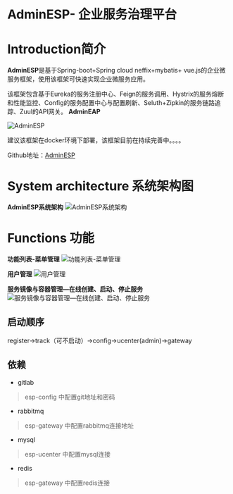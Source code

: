 # AdminESP- 企业服务治理平台

# Introduction简介
**AdminESP**是基于Spring-boot+Spring cloud neffix+mybatis+ vue.js的企业微服务框架，使用该框架可快速实现企业微服务应用。

该框架包含基于Eureka的服务注册中心、Feign的服务调用、Hystrix的服务熔断和性能监控、Config的服务配置中心与配置刷新、Seluth+Zipkin的服务链路追踪、Zuul的API网关。
**AdminEAP**

![AdminESP](http://upload-images.jianshu.io/upload_images/6944619-f12f11e6a22d093d.png?imageMogr2/auto-orient/strip%7CimageView2/2/w/1240)

建议该框架在docker环境下部署，该框架目前在持续完善中。。。。

Github地址：[AdminESP](https://github.com/bill1012/AdminESP)

# System architecture 系统架构图
**AdminESP系统架构**
![AdminESP系统架构](http://upload-images.jianshu.io/upload_images/6944619-bfbfd02604a62bba.png?imageMogr2/auto-orient/strip%7CimageView2/2/w/1240)

# Functions 功能
**功能列表-菜单管理**
![功能列表-菜单管理](http://upload-images.jianshu.io/upload_images/6944619-f262e6752f4258aa.png?imageMogr2/auto-orient/strip%7CimageView2/2/w/1240)

**用户管理**
![用户管理](http://upload-images.jianshu.io/upload_images/6944619-be0d34a1328badb1.png?imageMogr2/auto-orient/strip%7CimageView2/2/w/1240)

**服务镜像与容器管理—在线创建、启动、停止服务**
![服务镜像与容器管理—在线创建、启动、停止服务](http://upload-images.jianshu.io/upload_images/6944619-2d540158b5c3793a.png?imageMogr2/auto-orient/strip%7CimageView2/2/w/1240)

## 启动顺序

 register->track（可不启动）->config->ucenter(admin)->gateway


## 依赖

- gitlab

> esp-config 中配置git地址和密码

- rabbitmq

> esp-gateway 中配置rabbitmq连接地址

- mysql

> esp-ucenter 中配置mysql连接

- redis

> esp-gateway 中配置redis连接


